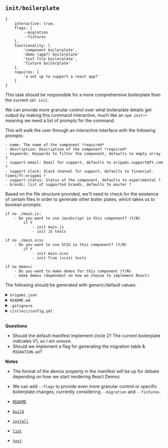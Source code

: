 ## `init/boilerplate`

```
{
	interactive: true,
	flags: [
		--migration
		--fixtures
	],
	functionality: [
		'component boilerplate',
		'demo (app?) boilerplate'
		'test file boilerplate',
		'fixture boilerplate'
	],
	requires: [
		'a set up to support a react app?'
	]
}
```

This task should be responsible for a more comprehensive boilerplate than the current `obt init`.

We can provide more granular control over what boilerplate details get output by making this command interactive, much like an `npm init`—meaning we need a list of prompts for the command.

This will walk the user through an interactive interface with the following prompts:
```
- name: The name of the component *required*
- description: Description of the component *required*
- keywords: Keywords to filter the component, defaults to empty array ?
- support-email: Email for support, defaults to origami.support@ft.com ?
- support-slack: Slack channel for support, defaults to financial-times/ft-origami ?
- support-status: Status of the component, defaults to experimental ?
- brands: list of supported brands, defaults to master ?
```

Based on the file structure provided, we'll need to check for the existence of certain files in order to generate other boiler plates, which takes us to boolean prompts:

```
if no ./main.js:
	- Do you want to use JavaScript in this component? (Y/N)
		if Y
			- init main.js
			- init JS tests

if no ./main.scss
	- Do you want to use SCSS in this component? (Y/N)
		if Y
			- init main.scss
			- init True (scss) tests

if no demos/
	- Do you want to make demos for this component (Y/N)
	- make demos (dependant on how we choose to implement React)
```

The following should be generated with generic/default values:
<details>
	<summary><code>origami.json</code></summary>
	<pre><code>{
	"origamiType": "module",
	"origamiCategory": "components",
	"origamiVersion": 1,
	"support": "https://github.com/Financial-Times/[COMPONENT_NAME]/issues",
	"browserFeatures": {},
	"ci": {
		"circle":  "https://circleci.com/api/[VERSION?]/project/Financial-Times/[COMPONENT_NAME]"
	},
	"demosDefaults": {
		"sass": "demos/src/demo.scss",
		"js": "demos/src/demo.js",
		"documentClasses": "",
		"dependencies": ""
	},
	"demos": [
		{
			"title": "A Useful Demo",
			"name": "demo",
			"template": "demos/src/demo.mustache",
			"description": "Description of the demo"
		},
		{
			"title": "Pa11y",
			"name": "pa11y",
			"template": "demos/src/pa11y.mustache",
			"description": "Accessibility test will be run against this demo",
			"hidden": true
		}
	]
}
</code></pre>
</details>


<details>
	<summary><code>README.md</code></summary>
	<pre><code>
	\# [COMPONENT_NAME] [CircleCI badge]
	// A short description of what this component does.
	// A table of contents to help people find thing
		\- Markup
		\- JavaScript
		\- Sass
		\- Contact
		\- License
	// Whatever usage instructions your component has. We've broken this down by Markup, JavaScript and Sass, but it depends how complex your component is.
	<br>
	\#\# Markup
	//Common templating can go here, especially if there is only one template, but people can always check the demos for more.
	//Remember to start your codeblocks with three backticks and "html" so your markup is syntax highlighted correctly.
	\`\`\`html
	<div data-o-component="[COMPONENT_NAME]" class='[COMPONENT_NAME]'\>
		//...
	</div\>
	\`\`\`
	<br>
	\#\# JavaScript
	// Remember to start your codeblocks with three backticks and "js" so your js is syntax highlighted correctly.
	//Though it's not practical to repeat every aspect of Origami modules convention for every component, **A LOT** of people get tripped up by modules not auto initialising, so this line is useful if you have JavaScript:
	No code will run automatically unless you are using the Build Service.
	You must either construct an '[COMPONENT_NAME]' object or fire the 'o.DOMContentLoaded' event, which [COMPONENT_NAME] listens for.
	<br>
	\#\#\#Constructing an [COMPONENT_NAME]
	\`\`\`js
	const [CAPITALIZED_COMPONENT_NAME] = require('[COMPONENT_NAME]');
	[CAPITALIZED_COMPONENT_NAME].init();
	\`\`\`
	<br>
	\#\#\# Firing an oDomContentLoaded event
	\`\`\`js
	require('[COMPONENT_NAME]');
	document.addEventListener('DOMContentLoaded', function() {
		document.dispatchEvent(new CustomEvent('o.DOMContentLoaded'));
	});
	\`\`\`
	<br>
	\#\# Sass
	// Remember to start your codeblocks with three backticks and "sass" so your markup is syntax highlighted correctly.
	<br>
	You can include all styles and variations of this component by calling:
	\`\`\`sass
	@include [COMPONENT_NAME]();
	\`\`\`
	<br>
	You can also be more specific about which styles and variations you would like to output by using an  '$opts' map:
	<br>
	\`\`\`sass
	@include [COMPONENT_NAME]($opts: (
		// fill out the opts map here
		));
	\`\`\`
	<br>
	\#\# Contributing
	// If your component is particularly complicated (image sets fall into this category) then a contributing section or even a contributing.md might be useful
	<br>
	Contact
	If you have any questions or comments about this component, or need help using it, please either [raise an issue](https://github.com/Financial-Times/[COMPONENT_NAME]/issues), visit [SLACK_CHANNEL](https://financialtimes.slack.com/messages/[SLACK_CHANNEL]/) or email [SUPPORT_EMAIL](mailto:[SUPPORT_EMAIL]).
	<br>
	\#\# Licence
	This software is published by the Financial Times under the [MIT licence](http://opensource.org/licenses/MIT).
	</code></pre>
</details>


<details>
	<summary><code>.gitignore</code></summary>
	<pre><code>.DS_Store
.env
/.sass-cache/
/bower_components/
/node_modules/
/build/
.idea/
/demos/local
/coverage</code></pre>
</details>


<details>
	<summary><code>circleci/config.yml</code></summary>
	<pre><code>version: 2
jobs:
  test:
    docker:
      \- image: circleci/node:8-browsers
    steps:
      \- checkout
      \- run:
          name: Ensure package.json exists for caching
          command: if [[ ! -f package.json ]]; then echo "{}" > package.json; fi
      \- run:
          name: Ensure bower.json exists for caching
          command: if [[ ! -f bower.json ]]; then echo "{}" > bower.json; fi
      \- restore_cache:
          key: dependency-cache-{{ checksum "package.json" }}-{{ checksum "bower.json" }}
      \- run:
          name: Install dependencies
          command: npx origami-build-tools@^7 install
      \- save_cache:
          key: dependency-cache-{{ checksum "package.json" }}-{{ checksum "bower.json" }}
          paths:
            \- node_modules
            \- bower_components
      \- run:
          name: Build accessibility testing demo
          command: npx origami-build-tools@^7 demo --demo-filter pa11y --suppress-errors
      \- run:
          name: Run linters
          command: npx origami-build-tools@^7 verify
      \- run:
          name: Run tests
          command: npx origami-build-tools@^7 test
workflows:
  version: 2
  test:
    jobs:
      \- test</code></pre>
</details>

<br>

**Questions**
- Should the default manifest implement circle 2? The current boilerplate indicates V1, so I am unsure.
- Should we implement a flag for generating the migration table & `MIGRATION.md`?

**Notes**
- The format of the demos property in the manifest will be up for debate depending on how we start rendering React Demos
- We can add `--flags` to provide even more granular control or specific boilerplate changes, currently considering `--migration` and `--fixtures`.

- [`README`](../../README.md)
- [`build`](./BUILD.md)
- [`install`](./INSTALL.md)
- [`lint`](./LINT.md)
- [`test`](./TEST.md)
